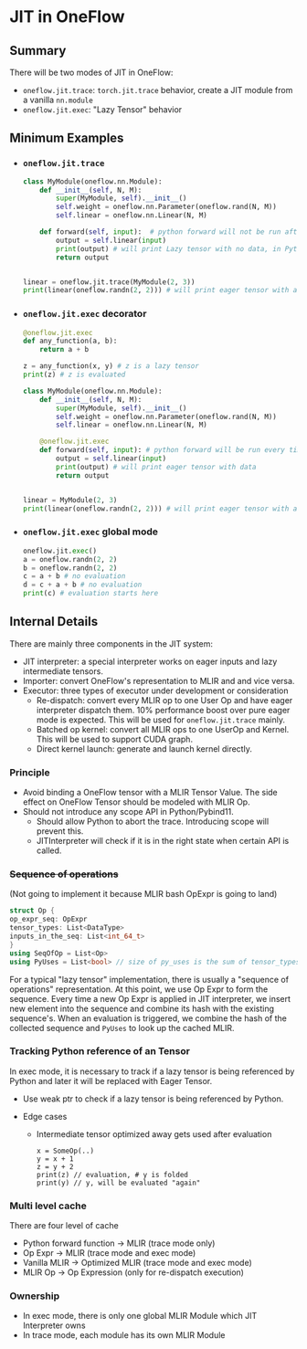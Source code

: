 # JIT in OneFlow

## Summary

There will be two modes of JIT in OneFlow:

- `oneflow.jit.trace`: `torch.jit.trace` behavior, create a JIT module from a vanilla `nn.module`
- `oneflow.jit.exec`: "Lazy Tensor" behavior

## Minimum Examples

- ### `oneflow.jit.trace`

  ```python
  class MyModule(oneflow.nn.Module):
      def __init__(self, N, M):
          super(MyModule, self).__init__()
          self.weight = oneflow.nn.Parameter(oneflow.rand(N, M))
          self.linear = oneflow.nn.Linear(N, M)

      def forward(self, input):  # python forward will not be run after the tracing
          output = self.linear(input)
          print(output) # will print Lazy tensor with no data, in Pytorch it prints tensor with data
          return output


  linear = oneflow.jit.trace(MyModule(2, 3))
  print(linear(oneflow.randn(2, 2))) # will print eager tensor with actual data
  ```

- ### `oneflow.jit.exec` decorator

  ```python
  @oneflow.jit.exec
  def any_function(a, b):
      return a + b

  z = any_function(x, y) # z is a lazy tensor
  print(z) # z is evaluated

  class MyModule(oneflow.nn.Module):
      def __init__(self, N, M):
          super(MyModule, self).__init__()
          self.weight = oneflow.nn.Parameter(oneflow.rand(N, M))
          self.linear = oneflow.nn.Linear(N, M)

      @oneflow.jit.exec
      def forward(self, input): # python forward will be run every time the module it is called
          output = self.linear(input)
          print(output) # will print eager tensor with data
          return output


  linear = MyModule(2, 3)
  print(linear(oneflow.randn(2, 2))) # will print eager tensor with actual data
  ```

- ### `oneflow.jit.exec` global mode

  ```python
  oneflow.jit.exec()
  a = oneflow.randn(2, 2)
  b = oneflow.randn(2, 2)
  c = a + b # no evaluation
  d = c + a + b # no evaluation
  print(c) # evaluation starts here
  ```

## Internal Details

There are mainly three components in the JIT system:

- JIT interpreter: a special interpreter works on eager inputs and lazy intermediate tensors.
- Importer: convert OneFlow's representation to MLIR and and vice versa.
- Executor: three types of executor under development or consideration
  - Re-dispatch: convert every MLIR op to one User Op and have eager interpreter dispatch them. 10% performance boost over pure eager mode is expected. This will be used for `oneflow.jit.trace` mainly.
  - Batched op kernel: convert all MLIR ops to one UserOp and Kernel. This will be used to support CUDA graph.
  - Direct kernel launch: generate and launch kernel directly.

### Principle

- Avoid binding a OneFlow tensor with a MLIR Tensor Value. The side effect on OneFlow Tensor should be modeled with MLIR Op.
- Should not introduce any scope API in Python/Pybind11.
  - Should allow Python to abort the trace. Introducing scope will prevent this.
  - JITInterpreter will check if it is in the right state when certain API is called.

### ~~Sequence of operations~~

(Not going to implement it because MLIR bash OpExpr is going to land)

```cpp
struct Op {
op_expr_seq: OpExpr
tensor_types: List<DataType>
inputs_in_the_seq: List<int_64_t>
}
using SeqOfOp = List<Op>
using PyUses = List<bool> // size of py_uses is the sum of tensor_types' sizes
```

For a typical "lazy tensor" implementation, there is usually a "sequence of operations" representation. At this point, we use Op Expr to form the sequence. Every time a new Op Expr is applied in JIT interpreter, we insert new element into the sequence and combine its hash with the existing sequence's. When an evaluation is triggered, we combine the hash of the collected sequence and `PyUses` to look up the cached MLIR.

### Tracking Python reference of an Tensor

In exec mode, it is necessary to track if a lazy tensor is being referenced by Python and later it will be replaced with Eager Tensor.

- Use weak ptr to check if a lazy tensor is being referenced by Python.
- Edge cases

  - Intermediate tensor optimized away gets used after evaluation
    ```python3
    x = SomeOp(..)
    y = x + 1
    z = y + 2
    print(z) // evaluation, # y is folded
    print(y) // y, will be evaluated "again"
    ```

### Multi level cache

There are four level of cache

- Python forward function -> MLIR (trace mode only)
- Op Expr -> MLIR (trace mode and exec mode)
- Vanilla MLIR -> Optimized MLIR (trace mode and exec mode)
- MLIR Op -> Op Expression (only for re-dispatch execution)

### Ownership

- In exec mode, there is only one global MLIR Module which JIT Interpreter owns
- In trace mode, each module has its own MLIR Module
